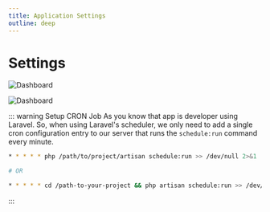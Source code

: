 ```yaml
---
title: Application Settings
outline: deep
---
```


# Settings

![Dashboard](/screenshots/settings.png)

![Dashboard](/screenshots/stores.png)

::: warning Setup CRON Job
As you know that app is developer using Laravel. So, when using Laravel's scheduler, we only need to add a
single cron configuration entry to our server that runs the `schedule:run` command every minute.

```sh
* * * * * php /path/to/project/artisan schedule:run >> /dev/null 2>&1

# OR

* * * * * cd /path-to-your-project && php artisan schedule:run >> /dev/null 2>&1
```

:::
